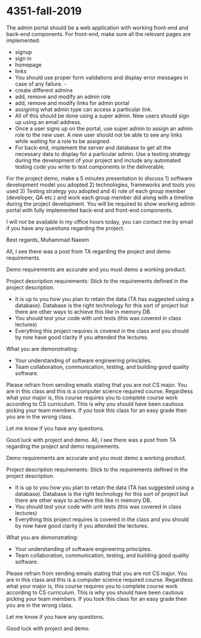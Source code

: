 # 4351-fall-2019

The admin portal should be a web application with working front-end and back-end components. For front-end, make sure all the relevant pages are implemented:
- signup 
- sign in
- homepage
- links 
- You should use proper form validations and display error messages in case of any failure. - 
- create different admins 
- add, remove and modify an admin role 
- add, remove and modify links for admin portal 
- assigning what admin type can access a particular link. 
- All of this should be done using a super admin. New users should sign up using an email address. 
- Once a user signs up on the portal, use super admin to assign an admin role to the new user. A new user should not be able to see any links while waiting for a role to be assigned. 
- For back-end, implement the server and database to get all the necessary data to display for a particular admin. Use a testing strategy during the development of your project and include any automated testing code you write to test components in the deliverable.

For the project demo, make a 5 minutes presentation to discuss 1) software development model you adopted 2) technologies, frameworks and tools you used 3) Testing strategy you adopted and 4) role of each group member (developer, QA etc.) and work each group member did along with a timeline during the project development. You will be required to show working admin portal with fully implemented back-end and front-end components. 

I will not be available in my office hours today, you can contact me by email if you have any questions regarding the project.

Best regards,
Muhammad Naeem

All,
I see there was a post from TA regarding the project and demo requirements.

Demo requirements are accurate and you must demo a working product. 

Project description requirements:
Stick to the requirements defined in the project description. 
- It is up to you how you plan to retain the data (TA has suggested using a database). Database is the right technology for this sort of project but there are other ways to achieve this like in memory DB.
- You should test your code with unit tests (this was covered in class lectures)
- Everything this project requires is covered in the class and you should by now have good clarity if you attended the lectures.

What you are demonstrating:
- Your understanding of software engineering principles.
- Team collaboration, communication, testing, and building good quality software.

Please refrain from sending emails stating that you are not CS major. You are in this class and this is a computer science required course. Regardless what your major is, this course requires you to complete course work according to CS curriculum. 
This is why you should have been cautious picking your team members. If you took this class for an easy grade then you are in the wrong class.

Let me know if you have any questions.

Good luck with project and demo.
All,
I see there was a post from TA regarding the project and demo requirements.

Demo requirements are accurate and you must demo a working product. 

Project description requirements:
Stick to the requirements defined in the project description. 
- It is up to you how you plan to retain the data (TA has suggested using a database). Database is the right technology for this sort of project but there are other ways to achieve this like in memory DB.
- You should test your code with unit tests (this was covered in class lectures)
- Everything this project requires is covered in the class and you should by now have good clarity if you attended the lectures.

What you are demonstrating:
- Your understanding of software engineering principles.
- Team collaboration, communication, testing, and building good quality software.

Please refrain from sending emails stating that you are not CS major. You are in this class and this is a computer science required course. Regardless what your major is, this course requires you to complete course work according to CS curriculum. 
This is why you should have been cautious picking your team members. If you took this class for an easy grade then you are in the wrong class.

Let me know if you have any questions.

Good luck with project and demo.